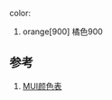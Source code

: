 color:

1. orange[900]  橘色900

## 参考

1. [MUI颜色表](https://material.io/resources/color/#!/?view.left=0&view.right=0&primary.color=29B6F6)
